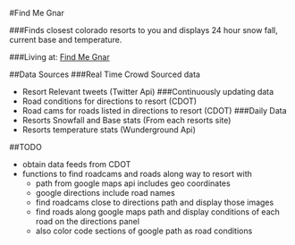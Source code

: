 #Find Me Gnar

###Finds closest colorado resorts to you and displays 24 hour snow fall, current base and temperature.

###Living at: [Find Me Gnar](http://findmegnar.herokuapp.com)



##Data Sources
###Real Time Crowd Sourced data
- Resort Relevant tweets (Twitter Api)
###Continuously updating data
- Road conditions for directions to resort (CDOT)
- Road cams for roads listed in directions to resort (CDOT)
###Daily Data
- Resorts Snowfall and Base stats (From each resorts site)
- Resorts temperature stats (Wunderground Api)

##TODO
- obtain data feeds from CDOT
- functions to find roadcams and roads along way to resort with
  - path from google maps api includes geo coordinates
  - google directions include road names
  - find roadcams close to directions path and display those images
  - find roads along google maps path and display conditions of each road on the directions panel
  - also color code sections of google path as road conditions
